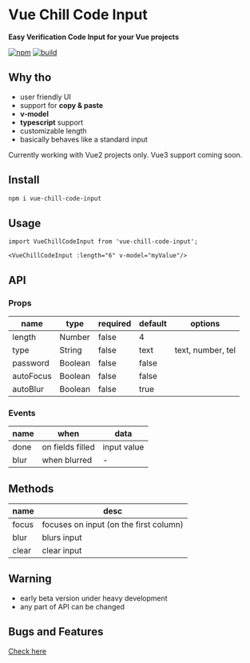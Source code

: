 # Vue Chill Code Input
**Easy Verification Code Input for your Vue projects**

[![npm](https://img.shields.io/npm/v/vue-chill-code-input)](https://www.npmjs.com/package/vue-chill-code-input)
[![build](https://github.com/tskvrnda/vue-chill-code-input/actions/workflows/build.yml/badge.svg)](https://github.com/tskvrnda/vue-chill-code-input/actions/workflows/npm-publish.yml)


## Why tho
- user friendly UI
- support for **copy & paste**
- **v-model**
- **typescript** support
- customizable length
- basically behaves like a standard input

Currently working with Vue2 projects only. Vue3 support coming soon.

## Install
```bash
npm i vue-chill-code-input
```

## Usage
```vue
import VueChillCodeInput from 'vue-chill-code-input';

<VueChillCodeInput :length="6" v-model="myValue"/>
```

## API

### Props
| name      | type   | required | default | options           |
|-----------|--------|----------|---------|-------------------|
| length    | Number | false    | 4       |                   |
| type      | String | false    | text    | text, number, tel |
| password  | Boolean | false    | false   |                   |
| autoFocus | Boolean | false    | false   |                   |
| autoBlur  | Boolean | false    | true    |                   |

### Events
| name   | when   | data | 
|--------|--------|----------|
| done | on fields filled | input value |
| blur | when blurred | - |

## Methods
| name   | desc    | 
|--------|--------|
| focus | focuses on input (on the first column) |
| blur | blurs input |
| clear | clear input |

## Warning
- early beta version under heavy development
- any part of API can be changed

## Bugs and Features
[Check here](https://github.com/tskvrnda/vue-chill-code-input/issues)